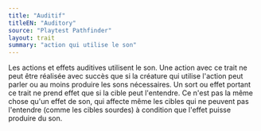 ```yaml
---
title: "Auditif"
titleEN: "Auditory"
source: "Playtest Pathfinder"
layout: trait
summary: "action qui utilise le son"
---
```


Les actions et effets auditives utilisent le son. Une action avec ce trait ne peut être réalisée avec succès que si la créature qui utilise l'action peut parler ou au moins produire les sons nécessaires. Un sort ou effet portant ce trait ne prend effet que si la cible peut l'entendre. Ce n'est pas la même chose qu'un effet de son, qui affecte même les cibles qui ne peuvent pas l'entendre (comme les cibles sourdes) à condition que l'effet puisse produire du son. 